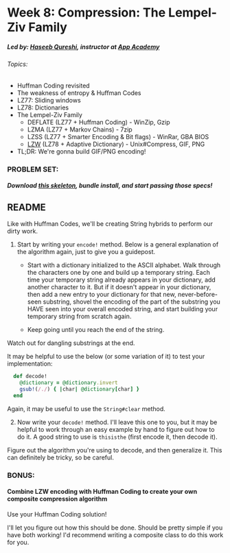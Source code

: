 # Week 8: Compression: The Lempel-Ziv Family
##### Led by: [Haseeb Qureshi](https://github.com/Haseeb-Qureshi/), instructor at [App Academy](http://appacademy.io)

###### Topics:
* Huffman Coding revisited
* The weakness of entropy & Huffman Codes
* LZ77: Sliding windows
* LZ78: Dictionaries
* The Lempel-Ziv Family
  * DEFLATE (LZ77 + Huffman Coding) - WinZip, Gzip
  * LZMA (LZ77 + Markov Chains) - 7zip
  * LZSS (LZ77 + Smarter Encoding & Bit flags) - WinRar, GBA BIOS
  * [LZW](https://www.cs.duke.edu/csed/curious/compression/lzw.html) (LZ78 + Adaptive Dictionary) - Unix#Compress, GIF, PNG
* TL;DR: We're gonna build GIF/PNG encoding!

### PROBLEM SET:

##### Download [this skeleton](lib/week8_lempel_ziv/skeleton.zip), bundle install, and start passing those specs!

## README

Like with Huffman Codes, we'll be creating String hybrids to perform our dirty work.

1. Start by writing your `encode!` method. Below is a general explanation of the algorithm again,
  just to give you a guidepost.

    * Start with a dictionary initialized to the ASCII alphabet. Walk through the characters one by one and build up a temporary string. Each time your temporary string already appears in your dictionary, add another character to it. But if it doesn't appear in your dictionary, then add a new entry to your dictionary for that new, never-before-seen substring, shovel the encoding of the part of the substring you HAVE seen into your overall encoded string, and start building your temporary string from scratch again.

    * Keep going until you reach the end of the string.

  Watch out for dangling substrings at the end.

  It may be helpful to use the below (or some variation of it) to test your implementation:

  ```ruby  
    def decode!
      @dictionary = @dictionary.invert
      gsub!(/./) { |char| @dictionary[char] }
    end
  ```

  Again, it may be useful to use the `String#clear` method.

2. Now write your `decode!` method. I'll leave this one to you, but it may be helpful to work through an easy example by hand to figure out how to do it. A good string to use is `thisisthe` (first encode it, then decode it).

  Figure out the algorithm you're using to decode, and then generalize it. This can definitely be tricky, so be careful.


### BONUS:

#### Combine LZW encoding with Huffman Coding to create your own composite compression algorithm
Use your Huffman Coding solution!

I'll let you figure out how this should be done. Should be pretty simple if you have both working! I'd recommend writing a composite class to do this work for you.
